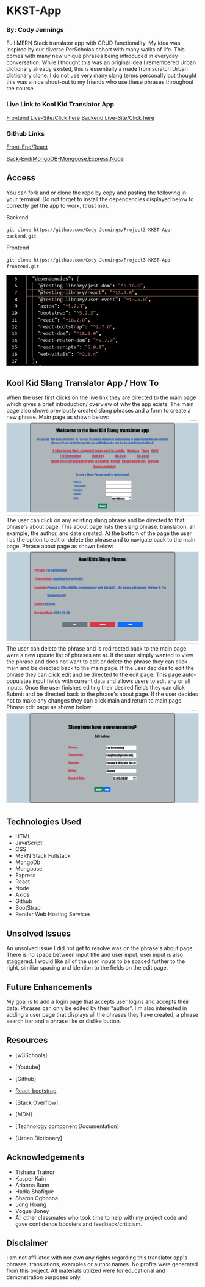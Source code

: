 # KKST-App 
### By: Cody Jennings 

Full MERN Stack translator app with CRUD functionality. My idea was inspired by our diverse PerScholas cohort with many walks of life. This comes with many new unique phrases being introduced in everyday conversation. While I thought this was an original idea I remembered Urban dictionary already existed, this is essentially a made from scratch Urban dictionary clone. I do not use very many slang terms personally but thought this was a nice shout-out to my friends who use these phrases throughout the course.

### Live Link to Kool Kid Translator App
[Frontend Live-Site/Click here](https://kkst-frontend.onrender.com)
[Backend Live-Site/Click here](https://kkst-backend.onrender.com)

### Github Links 

[Front-End/React](https://github.com/Cody-Jennings/Project3-KKST-App-frontend.git)

[Back-End/MongoDB-Mongoose,Express,Node](https://github.com/Cody-Jennings/Project3-KKST-App-backend.git)

## Access

You can fork and or clone the repo by copy and pasting the following in your terminal. Do not forget to install the dependencies displayed below to correctly get the app to work, (trust me). 


Backend

`git clone https://github.com/Cody-Jennings/Project3-KKST-App-backend.git`

Frontend

`git clone https://github.com/Cody-Jennings/Project3-KKST-App-frontend.git`

![dependencies](dependencies.jpg)

## Kool Kid Slang Translator App / How To

When the user first clicks on the live link they are directed to the main page which gives a brief introduction/ overview of why the app exists. The main page also shows previously created slang phrases and a form to create a new phrase. Main page as shown below: 
![mainpg](Mainpg.jpg) The user can click on any existing slang phrase and be directed to that phrase's about page. This about page lists the slang phrase, translation, an example, the author, and date created. At the bottom of the page the user has the option to edit or delete the phrase and to navigate back to the main page. Phrase about page as shown below:  
![slangaboutpg](Slangaboutpg.jpg)
The user can delete the phrase and is redirected back to the main page were a new update list of phrases are at. If the user simply wanted to view the phrase and does not want to edit or delete the phrase they can click main and be directed back to the main page.
If the user decides to edit the phrase they can click edit and be directed to the edit page. This page auto-populates input fields with current data and allows users to edit any or all inputs. Once the user finishes editing their desired fields they can click Submit and be directed back to the phrase's about page. If the user decides not to make any changes they can click main and return to main page. Phrase edit page as shown below:  
![slangeditpg](Slangeditpg.jpg)



## Technologies Used 

- HTML
- JavaScript
- CSS
- MERN Stack Fullstack
- MongoDb
- Mongoose
- Express
- React
- Node
- Axios
- Github
- BootStrap
- Render Web Hosting Services

## Unsolved Issues
An unsolved issue I did not get to resolve was on the phrase's about page. There is no space between input title and user input, user input is also staggered. I would like all of the user inputs to be spaced further to the right, similiar spacing and idention to the fields on the edit page.

## Future Enhancements

My goal is to add a login page that accepts user logins and accepts their data. Phrases can only be edited by their "author". I'm also interested in adding a user page that displays all the phrases they have created, a  phrase search bar and a phrase like or dislike button. 

## Resources

- [w3Schools]

- [Youtube]

- [Github]

- [React-bootstrap](https://react-bootstrap.github.io/getting-started/introduction/)

- [Stack Overflow]

- [MDN]

- [Technology component Documentation]

- [Urban Dictionary]

## Acknowledgements

- Tishana Trainor 
- Kasper Kain
- Arianna Bunn
- Hadia Shafique
- Sharon Ogbonna
- Long Hoang
- Vogue Boney
- All other classmates who took time to help with my project code and gave confidence boosters and feedback/criticism.


## Disclaimer

I am not affiliated with nor own any rights regarding this translator app's phrases, translations, examples or author names. No profits were generated from this project. All materials utilized were for educational and demonstration purposes only. 
